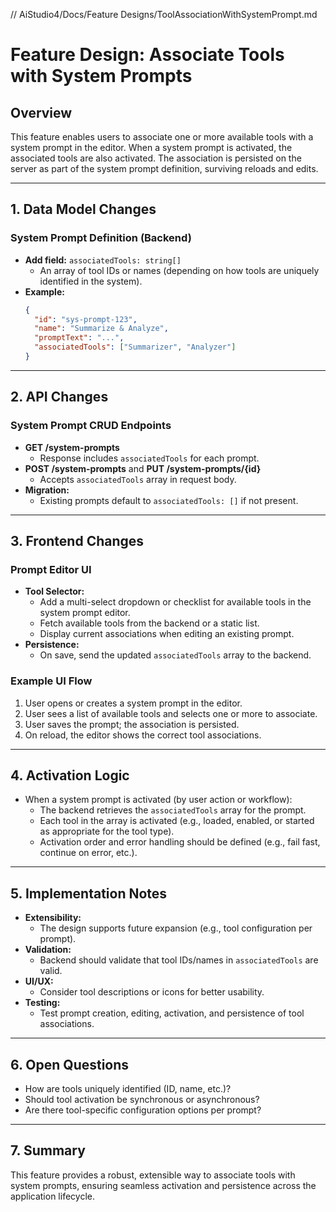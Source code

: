 ﻿// AiStudio4/Docs/Feature Designs/ToolAssociationWithSystemPrompt.md

# Feature Design: Associate Tools with System Prompts

## Overview
This feature enables users to associate one or more available tools with a system prompt in the editor. When a system prompt is activated, the associated tools are also activated. The association is persisted on the server as part of the system prompt definition, surviving reloads and edits.

---

## 1. Data Model Changes

### System Prompt Definition (Backend)
- **Add field:** `associatedTools: string[]`
  - An array of tool IDs or names (depending on how tools are uniquely identified in the system).
- **Example:**
  ```json
  {
    "id": "sys-prompt-123",
    "name": "Summarize & Analyze",
    "promptText": "...",
    "associatedTools": ["Summarizer", "Analyzer"]
  }
  ```

---

## 2. API Changes

### System Prompt CRUD Endpoints
- **GET /system-prompts**
  - Response includes `associatedTools` for each prompt.
- **POST /system-prompts** and **PUT /system-prompts/{id}**
  - Accepts `associatedTools` array in request body.
- **Migration:**
  - Existing prompts default to `associatedTools: []` if not present.

---

## 3. Frontend Changes

### Prompt Editor UI
- **Tool Selector:**
  - Add a multi-select dropdown or checklist for available tools in the system prompt editor.
  - Fetch available tools from the backend or a static list.
  - Display current associations when editing an existing prompt.
- **Persistence:**
  - On save, send the updated `associatedTools` array to the backend.

### Example UI Flow
1. User opens or creates a system prompt in the editor.
2. User sees a list of available tools and selects one or more to associate.
3. User saves the prompt; the association is persisted.
4. On reload, the editor shows the correct tool associations.

---

## 4. Activation Logic

- When a system prompt is activated (by user action or workflow):
  - The backend retrieves the `associatedTools` array for the prompt.
  - Each tool in the array is activated (e.g., loaded, enabled, or started as appropriate for the tool type).
  - Activation order and error handling should be defined (e.g., fail fast, continue on error, etc.).

---

## 5. Implementation Notes

- **Extensibility:**
  - The design supports future expansion (e.g., tool configuration per prompt).
- **Validation:**
  - Backend should validate that tool IDs/names in `associatedTools` are valid.
- **UI/UX:**
  - Consider tool descriptions or icons for better usability.
- **Testing:**
  - Test prompt creation, editing, activation, and persistence of tool associations.

---

## 6. Open Questions
- How are tools uniquely identified (ID, name, etc.)?
- Should tool activation be synchronous or asynchronous?
- Are there tool-specific configuration options per prompt?

---

## 7. Summary
This feature provides a robust, extensible way to associate tools with system prompts, ensuring seamless activation and persistence across the application lifecycle.